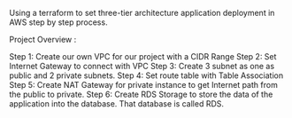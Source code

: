 Using a terraform to set three-tier architecture application deployment in AWS step by step process.

Project Overview :

Step 1: Create our own VPC for our project with a CIDR Range
Step 2: Set Internet Gateway to connect with VPC
Step 3: Create 3 subnet as one as public and 2 private subnets.
Step 4: Set route table with Table Association
Step 5: Create NAT Gateway for private instance to get Internet path from the public to private.
Step 6: Create RDS Storage to store the data of the application into the database. That database is called RDS.

